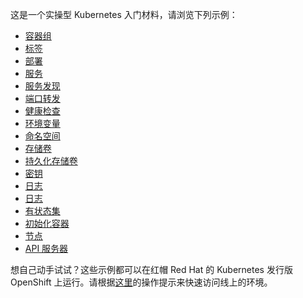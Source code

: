 这是一个实操型 Kubernetes 入门材料，请浏览下列示例：

- [容器组](/pods/)
- [标签](/labels/)
- [部署](/deployments/)
- [服务](/services/)
- [服务发现](/sd/)
- [端口转发](/pf/)
- [健康检查](/healthz/)
- [环境变量](/envs/)
- [命名空间](/ns/)
- [存储卷](/volumes/)
- [持久化存储卷](/pv/)
- [密钥](/secrets/)
- [日志](/logging/)
- [日志](/jobs/)
- [有状态集](/statefulset/)
- [初始化容器](/ic/)
- [节点](/nodes/)
- [API 服务器](/api/)

想自己动手试试？这些示例都可以在红帽 Red Hat 的 Kubernetes 发行版 OpenShift 上运行。请根据[这里](/diy/)的操作提示来快速访问线上的环境。


